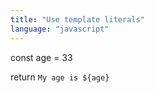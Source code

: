 ```yaml
---
title: "Use template literals"
language: "javascript"
---
```


const age = 33

return `My age is ${age}`

